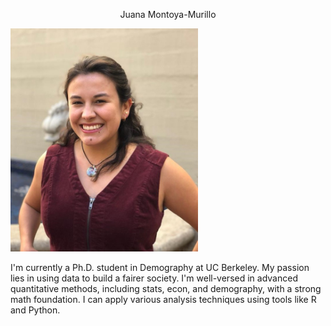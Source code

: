 <p style="text-align: center;">Juana Montoya-Murillo</p>

<img src="./Juana_cv.jpg" alt="Photo" width="300"/>


I'm currently a Ph.D. student in Demography at UC Berkeley. My passion lies in using data to build a fairer society. I'm well-versed in advanced quantitative methods, including stats, econ, and demography, with a strong math foundation. I can apply various analysis techniques using tools like R and Python.
